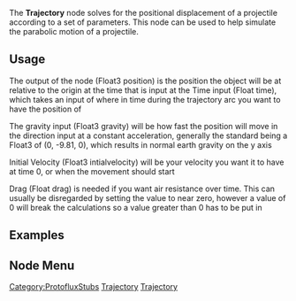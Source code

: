 <languages></languages>

The **Trajectory** node solves for the positional displacement of a
projectile according to a set of parameters. This node can be used to
help simulate the parabolic motion of a projectile.

## Usage

The output of the node (Float3 position) is the position the object will
be at relative to the origin at the time that is input at the Time input
(Float time), which takes an input of where in time during the
trajectory arc you want to have the position of

The gravity input (Float3 gravity) will be how fast the position will
move in the direction input at a constant acceleration, generally the
standard being a Float3 of (0, -9.81, 0), which results in normal earth
gravity on the y axis

Initial Velocity (Float3 intialvelocity) will be your velocity you want
it to have at time 0, or when the movement should start

Drag (Float drag) is needed if you want air resistance over time. This
can usually be disregarded by setting the value to near zero, however a
value of 0 will break the calculations so a value greater than 0 has to
be put in

## Examples

## Node Menu

[Category:ProtofluxStubs](Category:ProtofluxStubs "wikilink")
[Trajectory](Category:Protoflux{{#translation:}} "wikilink")
[Trajectory](Category:Protoflux:Math:Physics{{#translation:}} "wikilink")